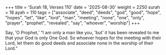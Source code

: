 +++
title = 'Surah 18, Verses 110'
date = '2025-08-30'
weight = 2250
surah = 18
ayah = 110
tags = ["associate", "deed", "deeds", "god", "good", "hope", "hopes", "let", "like", "lord", "man", "meeting", "none", "one", "only", "prayer", "prophet", "revealed", "say", "whoever", "worship"]
+++

Say, ˹O Prophet,˺ “I am only a man like you, ˹but˺ it has been revealed to me that your God is only One God. So whoever hopes for the meeting with their Lord, let them do good deeds and associate none in the worship of their Lord.”